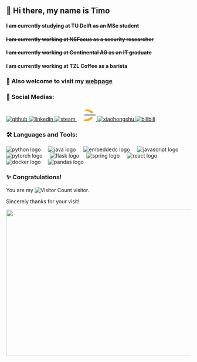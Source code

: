 ## :wave: Hi there, my name is Timo

#### ~~I am currently studying at TU Delft as an MSc student~~

#### ~~I am currently working at NSFocus as a security researcher~~

#### ~~I am currently working at Continental AG as an IT graduate~~

#### I am currently working at TZL Coffee as a barista

### :pushpin: Also welcome to visit my [webpage](https://timo9madrid7.github.io/)

### 🚀 Social Medias:
<div align="left">
    <a href="https://github.com/Timo9Madrid7">
    <img src="https://www.svgrepo.com/download/475654/github-color.svg" width="52" height="40" alt="github"  />
    </a>
    <a href="https://www.linkedin.com/in/yuhangt1an">
    <img src="https://upload.wikimedia.org/wikipedia/commons/8/81/LinkedIn_icon.svg" width="52" height="40" alt="linkedin"  />
    </a>
    <a href="https://steamcommunity.com/id/Timo9Madrid7">
    <img src="https://upload.wikimedia.org/wikipedia/commons/8/83/Steam_icon_logo.svg" width="52" height="40" alt="steam"  />
    </a>
    <a href="https://leetcode.com/u/Timo9Madrid7">
    <img src="https://raw.githubusercontent.com/teamedwardforever/Readme-Generator/71f25dd8b98329b168142a6b782a107b75eab178/svg/Social/leet-code.svg" width="52" height="40" alt="leetcode"  />
    </a>
    <a href="https://www.xiaohongshu.com/user/profile/6202a29b000000001000a96a">
    <img src="https://files.brandlogos.net/svg/6pHg9QdYGc/Xiaohongshu-OQLB1Y4HE_brandlogos.net.svg" width="52" height="40" alt="xiaohongshu"  />
    </a>
    <a href="https://space.bilibili.com/278123980">
    <img src="https://upload.wikimedia.org/wikipedia/en/b/b7/Bilibili_logo.svg" width="52" height="40" alt="bilibili"  />
    </a>
</div>

### :hammer_and_wrench: Languages and Tools:
<div align="left">
    <img src="https://cdn.jsdelivr.net/gh/devicons/devicon/icons/python/python-original.svg" height="40" alt="python logo"  />
    <img width="12" />
    <img src="https://cdn.jsdelivr.net/gh/devicons/devicon/icons/java/java-original.svg" height="40" alt="java logo"  />
    <img width="12" />
    <img src="https://cdn.jsdelivr.net/gh/devicons/devicon/icons/embeddedc/embeddedc-original.svg" height="40" alt="embeddedc logo"  />
    <img width="12" />
    <img src="https://cdn.jsdelivr.net/gh/devicons/devicon/icons/javascript/javascript-original.svg" height="40" alt="javascript logo"  />
    <img width="12" />
    <img src="https://cdn.jsdelivr.net/gh/devicons/devicon/icons/pytorch/pytorch-original.svg" height="40" alt="pytorch logo"  />
    <img width="12" />
    <img src="https://cdn.jsdelivr.net/gh/devicons/devicon/icons/flask/flask-original.svg" height="40" alt="flask logo"  />
    <img width="12" />
    <img src="https://cdn.jsdelivr.net/gh/devicons/devicon/icons/spring/spring-original.svg" height="40" alt="spring logo"  />
    <img width="12" />
    <img src="https://cdn.jsdelivr.net/gh/devicons/devicon/icons/react/react-original.svg" height="40" alt="react logo"  />
    <img width="12" />
    <img src="https://cdn.jsdelivr.net/gh/devicons/devicon/icons/docker/docker-original.svg" height="40" alt="docker logo"  />
    <img width="12" />
    <img src="https://cdn.jsdelivr.net/gh/devicons/devicon/icons/pandas/pandas-original.svg" height="40" alt="pandas logo"  />
</div>

### ✨ Congratulations!

You are my ![Visitor Count](https://profile-counter.glitch.me/Christmas/count.svg) visitor.

Sincerely thanks for your visit!

<div align="left">
  <img height="400" width="800" src="https://github.com/Timo9Madrid7/Timo9Madrid7/blob/main/background.png?raw=true"  />
</div>